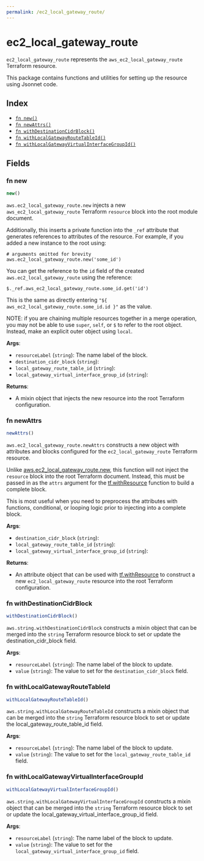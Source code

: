 ```yaml
---
permalink: /ec2_local_gateway_route/
---
```


# ec2_local_gateway_route

`ec2_local_gateway_route` represents the `aws_ec2_local_gateway_route` Terraform resource.



This package contains functions and utilities for setting up the resource using Jsonnet code.


## Index

* [`fn new()`](#fn-new)
* [`fn newAttrs()`](#fn-newattrs)
* [`fn withDestinationCidrBlock()`](#fn-withdestinationcidrblock)
* [`fn withLocalGatewayRouteTableId()`](#fn-withlocalgatewayroutetableid)
* [`fn withLocalGatewayVirtualInterfaceGroupId()`](#fn-withlocalgatewayvirtualinterfacegroupid)

## Fields

### fn new

```ts
new()
```


`aws.ec2_local_gateway_route.new` injects a new `aws_ec2_local_gateway_route` Terraform `resource`
block into the root module document.

Additionally, this inserts a private function into the `_ref` attribute that generates references to attributes of the
resource. For example, if you added a new instance to the root using:

    # arguments omitted for brevity
    aws.ec2_local_gateway_route.new('some_id')

You can get the reference to the `id` field of the created `aws.ec2_local_gateway_route` using the reference:

    $._ref.aws_ec2_local_gateway_route.some_id.get('id')

This is the same as directly entering `"${ aws_ec2_local_gateway_route.some_id.id }"` as the value.

NOTE: if you are chaining multiple resources together in a merge operation, you may not be able to use `super`, `self`,
or `$` to refer to the root object. Instead, make an explicit outer object using `local`.

**Args**:
  - `resourceLabel` (`string`): The name label of the block.
  - `destination_cidr_block` (`string`): 
  - `local_gateway_route_table_id` (`string`): 
  - `local_gateway_virtual_interface_group_id` (`string`): 

**Returns**:
- A mixin object that injects the new resource into the root Terraform configuration.


### fn newAttrs

```ts
newAttrs()
```


`aws.ec2_local_gateway_route.newAttrs` constructs a new object with attributes and blocks configured for the `ec2_local_gateway_route`
Terraform resource.

Unlike [aws.ec2_local_gateway_route.new](#fn-ec2_local_gateway_routenew), this function will not inject the `resource`
block into the root Terraform document. Instead, this must be passed in as the `attrs` argument for the
[tf.withResource](https://github.com/tf-libsonnet/core/tree/main/docs#fn-withresource) function to build a complete block.

This is most useful when you need to preprocess the attributes with functions, conditional, or looping logic prior to
injecting into a complete block.

**Args**:
  - `destination_cidr_block` (`string`): 
  - `local_gateway_route_table_id` (`string`): 
  - `local_gateway_virtual_interface_group_id` (`string`): 

**Returns**:
  - An attribute object that can be used with [tf.withResource](https://github.com/tf-libsonnet/core/tree/main/docs#fn-withresource) to construct a new `ec2_local_gateway_route` resource into the root Terraform configuration.


### fn withDestinationCidrBlock

```ts
withDestinationCidrBlock()
```

`aws.string.withDestinationCidrBlock` constructs a mixin object that can be merged into the `string`
Terraform resource block to set or update the destination_cidr_block field.



**Args**:
  - `resourceLabel` (`string`): The name label of the block to update.
  - `value` (`string`): The value to set for the `destination_cidr_block` field.


### fn withLocalGatewayRouteTableId

```ts
withLocalGatewayRouteTableId()
```

`aws.string.withLocalGatewayRouteTableId` constructs a mixin object that can be merged into the `string`
Terraform resource block to set or update the local_gateway_route_table_id field.



**Args**:
  - `resourceLabel` (`string`): The name label of the block to update.
  - `value` (`string`): The value to set for the `local_gateway_route_table_id` field.


### fn withLocalGatewayVirtualInterfaceGroupId

```ts
withLocalGatewayVirtualInterfaceGroupId()
```

`aws.string.withLocalGatewayVirtualInterfaceGroupId` constructs a mixin object that can be merged into the `string`
Terraform resource block to set or update the local_gateway_virtual_interface_group_id field.



**Args**:
  - `resourceLabel` (`string`): The name label of the block to update.
  - `value` (`string`): The value to set for the `local_gateway_virtual_interface_group_id` field.
